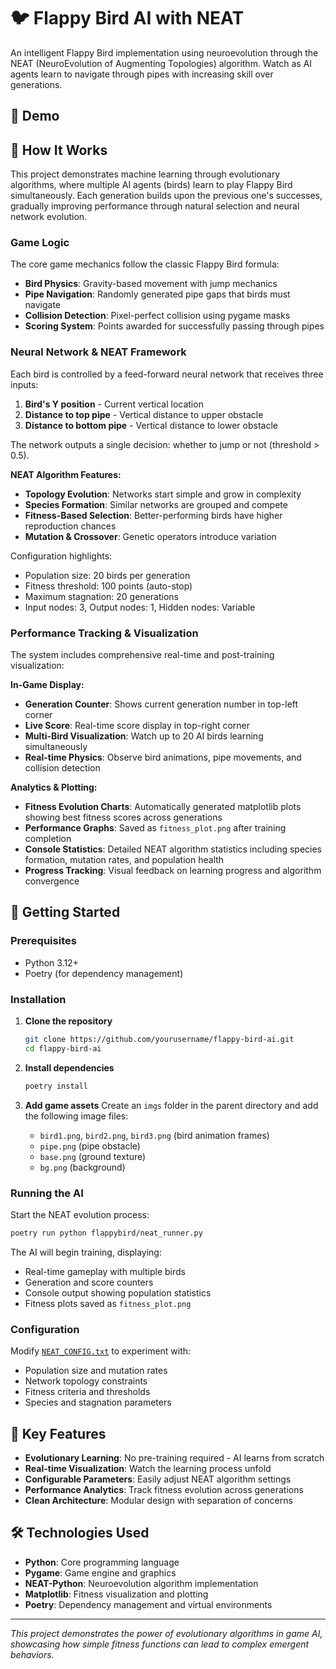 # 🐦 Flappy Bird AI with NEAT

An intelligent Flappy Bird implementation using neuroevolution through the NEAT (NeuroEvolution of Augmenting Topologies) algorithm. Watch as AI agents learn to navigate through pipes with increasing skill over generations.

## 🎥 Demo

## 🧠 How It Works

This project demonstrates machine learning through evolutionary algorithms, where multiple AI agents (birds) learn to play Flappy Bird simultaneously. Each generation builds upon the previous one's successes, gradually improving performance through natural selection and neural network evolution.

### Game Logic

The core game mechanics follow the classic Flappy Bird formula:
- **Bird Physics**: Gravity-based movement with jump mechanics
- **Pipe Navigation**: Randomly generated pipe gaps that birds must navigate
- **Collision Detection**: Pixel-perfect collision using pygame masks
- **Scoring System**: Points awarded for successfully passing through pipes

### Neural Network & NEAT Framework

Each bird is controlled by a feed-forward neural network that receives three inputs:
1. **Bird's Y position** - Current vertical location
2. **Distance to top pipe** - Vertical distance to upper obstacle
3. **Distance to bottom pipe** - Vertical distance to lower obstacle

The network outputs a single decision: whether to jump or not (threshold > 0.5).

**NEAT Algorithm Features:**
- **Topology Evolution**: Networks start simple and grow in complexity
- **Species Formation**: Similar networks are grouped and compete
- **Fitness-Based Selection**: Better-performing birds have higher reproduction chances
- **Mutation & Crossover**: Genetic operators introduce variation

Configuration highlights:
- Population size: 20 birds per generation
- Fitness threshold: 100 points (auto-stop)
- Maximum stagnation: 20 generations
- Input nodes: 3, Output nodes: 1, Hidden nodes: Variable

### Performance Tracking & Visualization

The system includes comprehensive real-time and post-training visualization:

**In-Game Display:**
- **Generation Counter**: Shows current generation number in top-left corner
- **Live Score**: Real-time score display in top-right corner  
- **Multi-Bird Visualization**: Watch up to 20 AI birds learning simultaneously
- **Real-time Physics**: Observe bird animations, pipe movements, and collision detection

**Analytics & Plotting:**
- **Fitness Evolution Charts**: Automatically generated matplotlib plots showing best fitness scores across generations
- **Performance Graphs**: Saved as `fitness_plot.png` after training completion
- **Console Statistics**: Detailed NEAT algorithm statistics including species formation, mutation rates, and population health
- **Progress Tracking**: Visual feedback on learning progress and algorithm convergence

## 🚀 Getting Started

### Prerequisites

- Python 3.12+
- Poetry (for dependency management)

### Installation

1. **Clone the repository**
   ```bash
   git clone https://github.com/yourusername/flappy-bird-ai.git
   cd flappy-bird-ai
   ```

2. **Install dependencies**
   ```bash
   poetry install
   ```

3. **Add game assets**
   Create an `imgs` folder in the parent directory and add the following image files:
   - `bird1.png`, `bird2.png`, `bird3.png` (bird animation frames)
   - `pipe.png` (pipe obstacle)
   - `base.png` (ground texture)
   - `bg.png` (background)

### Running the AI

Start the NEAT evolution process:
```bash
poetry run python flappybird/neat_runner.py
```

The AI will begin training, displaying:
- Real-time gameplay with multiple birds
- Generation and score counters
- Console output showing population statistics
- Fitness plots saved as `fitness_plot.png`

### Configuration

Modify [`NEAT_CONFIG.txt`](flappybird/NEAT_CONFIG.txt) to experiment with:
- Population size and mutation rates
- Network topology constraints
- Fitness criteria and thresholds
- Species and stagnation parameters

## 🎯 Key Features

- **Evolutionary Learning**: No pre-training required - AI learns from scratch
- **Real-time Visualization**: Watch the learning process unfold
- **Configurable Parameters**: Easily adjust NEAT algorithm settings
- **Performance Analytics**: Track fitness evolution across generations
- **Clean Architecture**: Modular design with separation of concerns

## 🛠️ Technologies Used

- **Python**: Core programming language
- **Pygame**: Game engine and graphics
- **NEAT-Python**: Neuroevolution algorithm implementation
- **Matplotlib**: Fitness visualization and plotting
- **Poetry**: Dependency management and virtual environments

---

*This project demonstrates the power of evolutionary algorithms in game AI, showcasing how simple fitness functions can lead to complex emergent behaviors.*